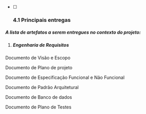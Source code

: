 * [ ] ### 4.1 Principais entregas

##### A lista de artefatos a serem entregues no contexto do projeto:

1. ##### Engenharia de Requisitos

Documento de Visão e Escopo

Documento de Plano de projeto

Documento de Especificação Funcional e Não Funcional

Documento de Padrão Arquitetural

Documento de Banco de dados

Documento de Plano de Testes

